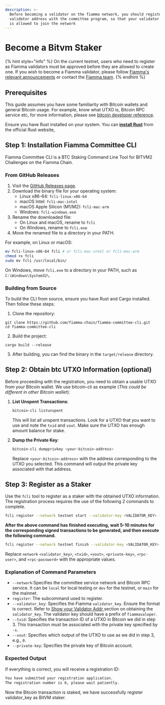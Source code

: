 ```yaml
---
description: >-
  Before becoming a validator on the fiamma network, you should register your
  validator address with the committee program, so that your validator address
  is allowed to join the network
---
```


# Become a Bitvm Staker

{% hint style="info" %}
On the current testnet, users who need to register as Fiamma validators must be approved before they are allowed to create one. If you wish to become a Fiamma validator, please follow [Fiamma's relevant announcements](https://x.com/Fiamma\_Chain) or contact the [Fiamma team](https://app.gitbook.com/u/6g4AtPl7qkgj2hKuTiFRQ7DXCXD2).
{% endhint %}

## Prerequisites

This guide assumes you have some familiarity with Bitcoin wallets and general Bitcoin usage. For example, know what UTXO is, Bitcoin RPC service etc, for more information, please see [bitcoin developer reference](https://developer.bitcoin.org/reference/rpc/index.html).

Ensure you have Rust installed on your system. You can [**install Rust**](https://www.rust-lang.org/learn/get-started) from the official Rust website[.](https://www.rust-lang.org/learn/get-started)

## &#x20;Step 1: Installation Fiamma Committee CLI

Fiamma Committee CLI is a BTC Staking Command Line Tool for BITVM2 Challenges on the Fiamma Chain.

### From GitHub Releases

1. Visit the [GitHub Releases page](https://github.com/fiamma-chain/fiamma-committee-cli/releases).
2. Download the binary file for your operating system:
   * Linux x86-64: `fcli-linux-x86-64`
   * macOS Intel: `fcli-mac-intel`
   * macOS Apple Silicon (M1/M2): `fcli-mac-arm`
   * Windows: `fcli-windows.exe`
3. Rename the downloaded file:
   * On Linux and macOS, rename to `fcli`
   * On Windows, rename to `fcli.exe`
4. Move the renamed file to a directory in your PATH.

For example, on Linux or macOS:

```bash
mv fcli-linux-x86-64 fcli # or fcli-mac-intel or fcli-mac-arm   
chmod +x fcli
sudo mv fcli /usr/local/bin/
```

On Windows, move `fcli.exe` to a directory in your PATH, such as `C:\Windows\System32\`.

### Building from Source

To build the CLI from source, ensure you have Rust and Cargo installed. Then follow these steps:

1. Clone the repository:

```
git clone https://github.com/fiamma-chain/fiamma-committee-cli.git
cd fiamma-committee-cli
```

2. Build the project:

```
cargo build --release
```

3. After building, you can find the binary in the `target/release` directory.

## Step 2: Obtain btc UTXO Information (optional)

Before proceeding with the registration, you need to obtain a usable UTXO from your Bitcoin wallet. We use bitcoin-cli as example (_This could be different in other Bitcoin wallet_):

1.  **List Unspent Transactions**:

    ```bash
    bitcoin-cli listunspent
    ```

    This will list all unspent transactions. Look for a UTXO that you want to use and note the `txid` and `vout`. Make sure the UTXO has enough amount balance for stake.
2.  **Dump the Private Key**:

    ```bash
    bitcoin-cli dumpprivkey <your-bitcoin-address>
    ```

    Replace `<your-bitcoin-address>` with the address corresponding to the UTXO you selected. This command will output the private key associated with that address.

## Step 3: Register as a Staker

Use the `fcli` tool to register as a staker with the obtained UTXO information. The registration process requires the use of the following 2 commands to complete.

```bash
fcli register --network testnet start --validator-key <VALIDATOR_KEY> --txid <TXID> --vout <VOUT> --private-key <PRIVATE_KEY>
```

**After the above command has finished executing, wait 5-10 minutes for the corresponding signed transactions to be generated, and then execute the following command.**

```bash
fcli register --network testnet finish --validator-key <VALIDATOR_KEY> --private-key <PRIVATE_KEY>
```

Replace `network` `<validator_key>`, `<txid>`, `<vout>`, `<private-key>`, `<rpc-user>`, and `<rpc-password>` with the appropriate values.

### Explanation of Command Parameters

* `--network`:Specifies the committee service network and Bitcoin RPC service. It can be `local` for local testing or `dev` for the testnet, or `main` for the mainnet.
* `register`: The subcommand used to register.
* `--validator_key`: Specifies the Fiamma `validator_key`. Ensure the format is correct. Refer to [Show your  Validator Addr ](become-a-validator.md#id-5-verify-your-validator)section on obtaining the `validator_key`. The validator key should have a prefix of `fiammavaloper`.
* `--txid`: Specifies the transaction ID of a UTXO in Bitcoin we did in step 3. This transaction must be associated with the private key specified by `-s`.
* `--vout`: Specifies which output of the UTXO to use as we did in step 3, e.g., `0`.
* `--private-key`: Specifies the private key of Bitcoin account.

### Expected Output

If everything is correct, you will receive a registration ID:

```bash
You have submitted your registration application.
The registration number is 6, please wait patiently.
```

Now the Bitcoin transaction is staked, we have successfully register validator\_key as BitVM staker.
